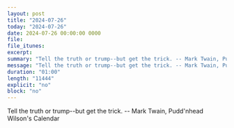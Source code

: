 ```yaml
---
layout: post
title: "2024-07-26"
today: "2024-07-26"
date: 2024-07-26 00:00:00 0000
file:
file_itunes:
excerpt:
summary: "Tell the truth or trump--but get the trick. -- Mark Twain, Pudd'nhead Wilson's Calendar "
message: "Tell the truth or trump--but get the trick. -- Mark Twain, Pudd'nhead Wilson's Calendar "
duration: "01:00"
length: "11444"
explicit: "no"
block: "no"
---
```

Tell the truth or trump--but get the trick. -- Mark Twain, Pudd'nhead Wilson's Calendar 

